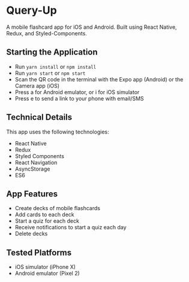 # Query-Up
A mobile flashcard app for iOS and Android. Built using React Native, Redux, and Styled-Components.

## Starting the Application

* Run `yarn install` or `npm install`
* Run `yarn start` or `npm start`
* Scan the QR code in the terminal with the Expo app (Android) or the Camera app (iOS)
* Press a for Android emulator, or i for iOS simulator
* Press e to send a link to your phone with email/SMS

## Technical Details

This app uses the following technologies:

* React Native
* Redux
* Styled Components
* React Navigation
* AsyncStorage
* ES6

## App Features

* Create decks of mobile flashcards
* Add cards to each deck
* Start a quiz for each deck
* Receive notifications to start a quiz each day
* Delete decks

## Tested Platforms

* iOS simulator (iPhone X)
* Android emulator (Pixel 2)